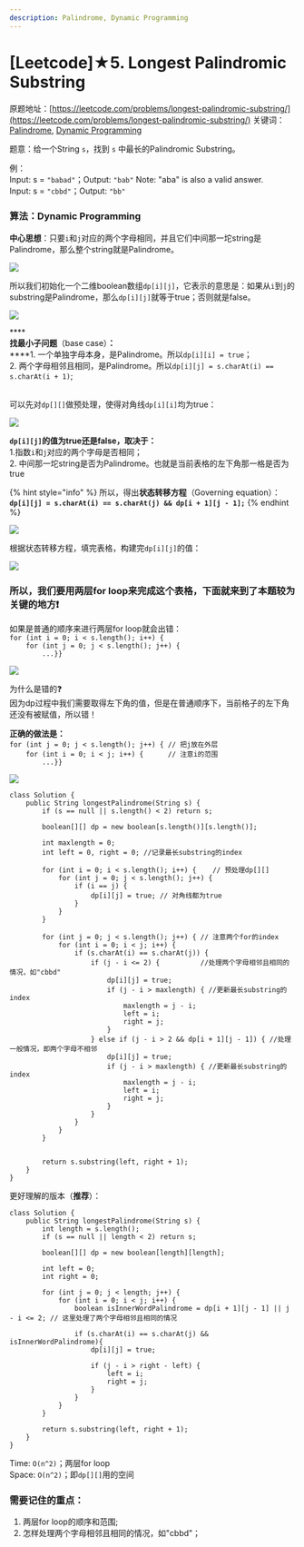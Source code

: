 ```yaml
---
description: Palindrome, Dynamic Programming
---
```


# \[Leetcode]★5. Longest Palindromic Substring

原题地址：[https://leetcode.com/problems/longest-palindromic-substring/](https://leetcode.com/problems/longest-palindromic-substring/) 关键词：[Palindrome](https://bhnigw.gitbook.io/leetcode/valid-palindrome), [Dynamic Programming](https://bhnigw.gitbook.io/leetcode/dynamic-programming)

题意：给一个String `s`，找到 `s` 中最长的Palindromic Substring。

例：\
Input: s = `"babad"`；Output: `"bab"` Note: "aba" is also a valid answer. \
Input: s = `"cbbd"`；Output: `"bb"`



### 算法：Dynamic Programming

**中心思想**：只要`i`和`j`对应的两个字母相同，并且它们中间那一坨string是Palindrome，那么整个string就是Palindrome。

![](<../.gitbook/assets/Screen Shot 2021-08-08 at 1.50.24 AM.png>)

所以我们初始化一个二维boolean数组`dp[i][j]`，它表示的意思是：如果从`i`到`j`的substring是Palindrome，那么`dp[i][j]`就等于true；否则就是false。

![](../.gitbook/assets/IMG\_6440.jpg)

****\
**找最小子问题**（base case）**：**\
****1. 一个单独字母本身，是Palindrome。所以`dp[i][i] = true`；\
2\. 两个字母相邻且相同，是Palindrome。所以`dp[i][j] = s.charAt(i) == s.charAt(i + 1)`;

\
可以先对`dp[][]`做预处理，使得对角线`dp[i][i]`均为true：

![](<../.gitbook/assets/Screen Shot 2021-08-08 at 1.49.11 AM.png>)



**`dp[i][j]`的值为true还是false，取决于：**\
    1.指数`i`和`j`对应的两个字母是否相同；\
    2\. 中间那一坨string是否为Palindrome。也就是当前表格的左下角那一格是否为true

{% hint style="info" %}
所以，得出**状态转移方程**（Governing equation）：\
**`dp[i][j] = s.charAt(i) == s.charAt(j) && dp[i + 1][j - 1];`**
{% endhint %}



![](<../.gitbook/assets/Screen Shot 2021-08-08 at 3.08.20 AM.png>)



根据状态转移方程，填完表格，构建完`dp[i][j]`的值：

![](<../.gitbook/assets/Screen Shot 2021-08-08 at 3.21.20 AM.png>)

### 所以，我们要用两层for loop来完成这个表格，下面就来到了本题较为关键的地方❗️

如果是普通的顺序来进行两层for loop就会出错：\
`for (int i = 0; i < s.length(); i++) {`\
`    for (int j = 0; j < s.length(); j++) {`\
`        ...}}`

![](<../.gitbook/assets/Screen Shot 2021-08-08 at 3.28.00 AM.png>)

为什么是错的❓ \
因为dp过程中我们需要取得左下角的值，但是在普通顺序下，当前格子的左下角还没有被赋值，所以错！

**正确的做法是：**\
`for (int j = 0; j < s.length(); j++) { // 把j放在外层`\
`    for (int i = 0; i < j; i++) {      // 注意i的范围`\
`        ...}}`

![](<../.gitbook/assets/Screen Shot 2021-08-08 at 3.30.37 AM.png>)



```
class Solution {
    public String longestPalindrome(String s) {
        if (s == null || s.length() < 2) return s;
        
        boolean[][] dp = new boolean[s.length()][s.length()];
        
        int maxlength = 0;
        int left = 0, right = 0; //记录最长substring的index
        
        for (int i = 0; i < s.length(); i++) {    // 预处理dp[][]
            for (int j = 0; j < s.length(); j++) {
                if (i == j) {
                    dp[i][j] = true; // 对角线都为true
                }
            }
        }
        
        for (int j = 0; j < s.length(); j++) { // 注意两个for的index
            for (int i = 0; i < j; i++) {
                if (s.charAt(i) == s.charAt(j)) { 
                    if (j - i <= 2) {          //处理两个字母相邻且相同的情况，如"cbbd"
                        dp[i][j] = true;
                        if (j - i > maxlength) { //更新最长substring的index
                            maxlength = j - i;
                            left = i; 
                            right = j;
                        }
                    } else if (j - i > 2 && dp[i + 1][j - 1]) { //处理一般情况，即两个字母不相邻
                        dp[i][j] = true;
                        if (j - i > maxlength) { //更新最长substring的index
                            maxlength = j - i;
                            left = i; 
                            right = j;
                        }
                    }
                }
            }
        }
        
        
        return s.substring(left, right + 1);
    }
}
```

更好理解的版本（**推荐**）：

```
class Solution {
    public String longestPalindrome(String s) {        
        int length = s.length();        
        if (s == null || length < 2) return s;
        
        boolean[][] dp = new boolean[length][length];
        
        int left = 0;
        int right = 0;
        
        for (int j = 0; j < length; j++) {
            for (int i = 0; i < j; i++) {
                boolean isInnerWordPalindrome = dp[i + 1][j - 1] || j - i <= 2; // 这里处理了两个字母相邻且相同的情况
                
                if (s.charAt(i) == s.charAt(j) && isInnerWordPalindrome){
                    dp[i][j] = true;
                    
                    if (j - i > right - left) {
                        left = i;
                        right = j;
                    }
                }                
            }            
        }
        
        return s.substring(left, right + 1);
    }
}
```

Time: `O(n^2)`；两层for loop\
Space: `O(n^2)`；即`dp[][]`用的空间



### 需要记住的重点：

1. 两层for loop的顺序和范围;
2. 怎样处理两个字母相邻且相同的情况，如"cbbd"；

